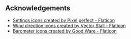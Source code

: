 ## Acknowledgements

- [Settings icons created by Pixel perfect - Flaticon](https://www.flaticon.com/free-icons/settings)
- [Wind direction icons created by Vector Stall - Flaticon](https://www.flaticon.com/free-icons/wind-direction)
- [Barometer icons created by Good Ware - Flaticon](https://www.flaticon.com/free-icons/barometer)